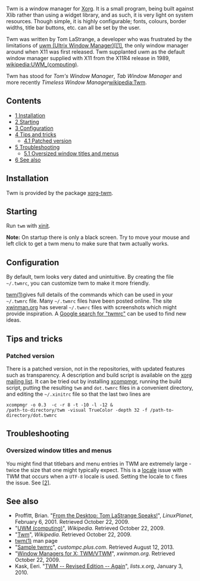Twm is a window manager for [Xorg](/index.php/Xorg "Xorg"). It is a small program, being built against Xlib rather than using a widget library, and as such, it is very light on system resources. Though simple, it is highly configurable; fonts, colours, border widths, title bar buttons, etc. can all be set by the user.

Twm was written by Tom LaStrange, a developer who was frustrated by the limitations of [uwm (Ultrix Window Manager)](https://en.wikipedia.org/wiki/UWM_(computing) "wikipedia:UWM (computing)")[[[1]](http://www.linuxplanet.com/linuxplanet/reports/3000/2/), the only window manager around when X11 was first released. Twm supplanted uwm as the default window manager supplied with X11 from the X11R4 release in 1989, [wikipedia:UWM_(computing)](https://en.wikipedia.org/wiki/UWM_(computing) "wikipedia:UWM (computing)").

Twm has stood for *Tom's Window Manager*, *Tab Window Manager* and more recently *Timeless Window Manager*[wikipedia:Twm](https://en.wikipedia.org/wiki/Twm "wikipedia:Twm").

## Contents

*   [1 Installation](#Installation)
*   [2 Starting](#Starting)
*   [3 Configuration](#Configuration)
*   [4 Tips and tricks](#Tips_and_tricks)
    *   [4.1 Patched version](#Patched_version)
*   [5 Troubleshooting](#Troubleshooting)
    *   [5.1 Oversized window titles and menus](#Oversized_window_titles_and_menus)
*   [6 See also](#See_also)

## Installation

Twm is provided by the package [xorg-twm](https://www.archlinux.org/packages/?name=xorg-twm).

## Starting

Run `twm` with [xinit](/index.php/Xinit "Xinit").

**Note:** On startup there is only a black screen. Try to move your mouse and left click to get a twm menu to make sure that twm actually works.

## Configuration

By default, twm looks very dated and unintuitive. By creating the file `~/.twmrc`, you can customize twm to make it more friendly.

[twm(1)](https://jlk.fjfi.cvut.cz/arch/manpages/man/twm.1)gives full details of the commands which can be used in your `~/.twmrc` file. Many `~/.twmrc` files have been posted online. The site [xwinman.org](http://www.xwinman.org/vtwm.php) has several `~/.twmrc` files with screenshots which might provide inspiration. A [Google search for "twmrc"](https://www.google.com/search?q=twmrc) can be used to find new ideas.

## Tips and tricks

### Patched version

There is a patched version, not in the repositories, with updated features such as transparency. A description and build script is available on the [xorg mailing list](http://lists.x.org/archives/xorg/2010-January/048401.html). It can be tried out by installing [xcompmgr](/index.php/Xcompmgr "Xcompmgr"), running the build script, putting the resulting `twm` and `dot.twmrc` files in a convenient directory, and editing the `~/.xinitrc` file so that the last two lines are

```
xcompmgr -o 0.3  -c -r 8 -t -10 -l -12 &
/path-to-directory/twm -visual TrueColor -depth 32 -f /path-to-directory/dot.twmrc

```

## Troubleshooting

### Oversized window titles and menus

You might find that titlebars and menu entries in TWM are extremely large - twice the size that one might typically expect. This is a [locale](/index.php/Locale "Locale") issue with TWM that occurs when a `UTF-8` locale is used. Setting the locale to `C` fixes the issue. See [[2]](https://forums.gentoo.org/viewtopic-t-530562-start-0.html).

## See also

*   Proffitt, Brian. "[From the Desktop: Tom LaStrange Speaks!](http://www.linuxplanet.com/linuxplanet/reports/3000/2/)", *LinuxPlanet*, February 6, 2001\. Retrieved October 22, 2009.
*   "[UWM (computing)](https://en.wikipedia.org/wiki/UWM_(computing) "wikipedia:UWM (computing)")", *Wikipedia*. Retrieved October 22, 2009.
*   "[Twm](https://en.wikipedia.org/wiki/Twm "wikipedia:Twm")", *Wikipedia*. Retrieved October 22, 2009.
*   [twm(1)](https://jlk.fjfi.cvut.cz/arch/manpages/man/twm.1) man page
*   "[Sample twmrc](http://www.custompc.plus.com/twm/configs/twmrc09)", *custompc.plus.com*. Retrieved August 12, 2013.
*   "[Window Managers for X: TWM/VTWM](http://xwinman.org/vtwm.php)", *xwinman.org*. Retrieved October 22, 2009.
*   Kask, Eeri. "[TWM -- Revised Edition -- Again](http://lists.x.org/archives/xorg/2010-January/048401.html)", *lists.x.org*, January 3, 2010.
